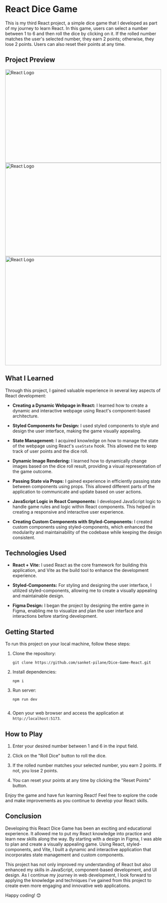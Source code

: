 
# React Dice Game

This is my third React project, a simple dice game that I developed as part of my journey to learn React. In this game, users can select a number between 1 to 6 and then roll the dice by clicking on it. If the rolled number matches the user's selected number, they earn 2 points; otherwise, they lose 2 points. Users can also reset their points at any time.


## Project Preview
<img src="https://github.com/sanket-pilane/Dice-Game-React/assets/140826056/107eb386-cec2-49ce-b31a-4ccc552938e3" alt="React Logo" width="500" height = "300">
<img src="https://github.com/sanket-pilane/Dice-Game-React/assets/140826056/9bceb5d0-db24-407d-9915-77eeafadc2c6" alt="React Logo" width="500" height = "300">

<img src="https://github.com/sanket-pilane/Dice-Game-React/assets/140826056/3513f0ed-8ebb-4f50-aab9-b37220bd1188" alt="React Logo" width="500" height = "350">


## What I Learned

Through this project, I gained valuable experience in several key aspects of React development:

- **Creating a Dynamic Webpage in React:** I learned how to create a dynamic and interactive webpage using React's component-based architecture.

- **Styled Components for Design:** I used styled components to style and design the user interface, making the game visually appealing.

- **State Management:** I acquired knowledge on how to manage the state of the webpage using React's `useState` hook. This allowed me to keep track of user points and the dice roll.

- **Dynamic Image Rendering:** I learned how to dynamically change images based on the dice roll result, providing a visual representation of the game outcome.

- **Passing State via Props:** I gained experience in efficiently passing state between components using props. This allowed different parts of the application to communicate and update based on user actions.

- **JavaScript Logic in React Components:** I developed JavaScript logic to handle game rules and logic within React components. This helped in creating a responsive and interactive user experience.

- **Creating Custom Components with Styled-Components:** I created custom components using styled-components, which enhanced the modularity and maintainability of the codebase while keeping the design consistent.

## Technologies Used

- **React + Vite:** I used React as the core framework for building this application, and Vite as the build tool to enhance the development experience.

- **Styled-Components:** For styling and designing the user interface, I utilized styled-components, allowing me to create a visually appealing and maintainable design.

- **Figma Design:** I began the project by designing the entire game in Figma, enabling me to visualize and plan the user interface and interactions before starting development.



## Getting Started

To run this project on your local machine, follow these steps:

1. Clone the repository:
   ```shell
   git clone https://github.com/sanket-pilane/Dice-Game-React.git

2. Install dependencies:
   ```shell
   npm i

3. Run server:
   ```shell
   npm run dev


4. Open your web browser and access the application at `http://localhost:5173`.

## How to Play

1. Enter your desired number between 1 and 6 in the input field.

2. Click on the "Roll Dice" button to roll the dice.

3. If the rolled number matches your selected number, you earn 2 points. If not, you lose 2 points.

4. You can reset your points at any time by clicking the "Reset Points" button.

Enjoy the game and have fun learning React! Feel free to explore the code and make improvements as you continue to develop your React skills.

## Conclusion

Developing this React Dice Game has been an exciting and educational experience. It allowed me to put my React knowledge into practice and learn new skills along the way. By starting with a design in Figma, I was able to plan and create a visually appealing game. Using React, styled-components, and Vite, I built a dynamic and interactive application that incorporates state management and custom components.

This project has not only improved my understanding of React but also enhanced my skills in JavaScript, component-based development, and UI design. As I continue my journey in web development, I look forward to applying the knowledge and techniques I've gained from this project to create even more engaging and innovative web applications.


Happy coding! 😊
